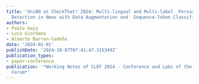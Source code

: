 ```yaml
---
title: 'UniBO at CheckThat! 2024: Multi-lingual and Multi-label  Persuasion Technique
  Detection in News with Data Augmentation and  Sequence-Token Classifiers'
authors:
- Paolo Gajo
- Luca Giordano
- Alberto Barron-Cedeño
date: '2024-01-01'
publishDate: '2024-10-07T07:41:47.315349Z'
publication_types:
- paper-conference
publication: '*Working Notes of CLEF 2024 - Conference and Labs of the  Evaluation
  Forum*'
---
```

